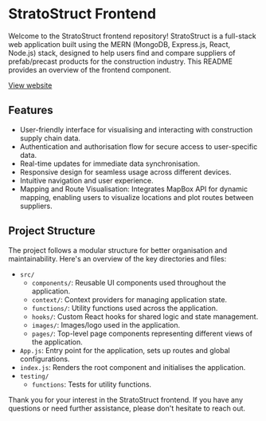# StratoStruct Frontend

Welcome to the StratoStruct frontend repository! StratoStruct is a full-stack web application built using the MERN (MongoDB, Express.js, React, Node.js) stack, designed to help users find and compare suppliers of prefab/precast products for the construction industry. This README provides an overview of the frontend component.

[View website](https://d1ie9ubho8a451.cloudfront.net/login)

## Features

- User-friendly interface for visualising and interacting with construction supply chain data.
- Authentication and authorisation flow for secure access to user-specific data.
- Real-time updates for immediate data synchronisation.
- Responsive design for seamless usage across different devices.
- Intuitive navigation and user experience.
- Mapping and Route Visualisation: Integrates MapBox API for dynamic mapping, enabling users to visualize locations and plot routes between suppliers.

## Project Structure

The project follows a modular structure for better organisation and maintainability. Here's an overview of the key directories and files:

- `src/`
  - `components/`: Reusable UI components used throughout the application.
  - `context/`: Context providers for managing application state.
  - `functions/`: Utility functions used across the application.
  - `hooks/`: Custom React hooks for shared logic and state management.
  - `images/`: Images/logo used in the application.
  - `pages/`: Top-level page components representing different views of the application.
- `App.js`: Entry point for the application, sets up routes and global configurations.
- `index.js`: Renders the root component and initialises the application.
- `testing/`
  - `functions`: Tests for utility functions.

Thank you for your interest in the StratoStruct frontend. If you have any questions or need further assistance, please don't hesitate to reach out.
